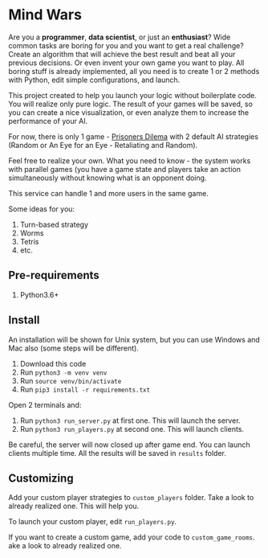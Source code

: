 # Mind Wars

Are you a **programmer**, **data scientist**, or just an **enthusiast**?
Wide common tasks are boring for you and you want to get a real challenge? 
Create an algorithm that will achieve the best result and beat all your previous decisions. 
Or even invent your own game you want to play. All boring stuff is already implemented, 
all you need is to create 1 or 2 methods with Python, edit simple configurations, and launch.

This project created to help you launch your logic without boilerplate code. 
You will realize only pure logic. The result of your games will be saved, 
so you can create a nice visualization, 
or even analyze them to increase the performance of your AI.

For now, there is only 1 game - [Prisoners Dilema](https://en.wikipedia.org/wiki/Prisoner%27s_dilemma) 
with 2 default AI strategies (Random or An Eye for an Eye - Retaliating and Random).
 
Feel free to realize your own. 
What you need to know - the system works with parallel games 
(you have a game state and players take an action simultaneously without knowing what is an opponent doing. 

This service can handle 1 and more users in the same game.

Some ideas for you:
1) Turn-based strategy
2) Worms
3) Tetris 
4) etc.


## Pre-requirements
1) Python3.6+

## Install

An installation will be shown for Unix system, 
but you can use Windows and Mac also (some steps will be different).

1) Download this code
2) Run `python3 -m venv venv`
3) Run `source venv/bin/activate`
4) Run `pip3 install -r requirements.txt`

Open 2 terminals and:
1) Run `python3 run_server.py` at first one. This will launch the server.
2) Run `python3 run_players.py` at second one. This will launch clients.

Be careful, the server will now closed up after game end. 
You can launch clients multiple time. All the results will be saved in `results` folder.


## Customizing
Add your custom player strategies to `custom_players` folder. 
Take a look to already realized one. This will help you.

To launch your custom player, edit `run_players.py`.

If you want to create a custom game, add your code to `custom_game_rooms`.
ake a look to already realized one. 
